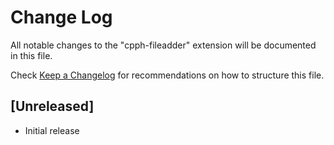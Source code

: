 # Change Log

All notable changes to the "cpph-fileadder" extension will be documented in this file.

Check [Keep a Changelog](http://keepachangelog.com/) for recommendations on how to structure this file.

## [Unreleased]

- Initial release